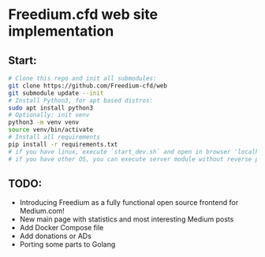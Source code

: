 # Freedium.cfd web site implementation

## Start:
```bash
# Clone this repo and init all submodules:
git clone https://github.com/Freedium-cfd/web
git submodule update --init
# Install Python3, for apt based distros:
sudo apt install python3
# Optionally: init venv
python3 -m venv venv
source venv/bin/activate
# Install all requirements
pip install -r requirements.txt
# if you have linux, execute `start_dev.sh` and open in browser 'localhost:6752'. That will execute Caddy reverse proxy.
# if you have other OS, you can execute server module without reverse proxy and access by address 'localhost:7080'
```

## TODO:
 - Introducing Freedium as a fully functional open source frontend for Medium.com!
 - New main page with statistics and most interesting Medium posts
 - Add Docker Compose file
 - Add donations or ADs
 - Porting some parts to Golang
